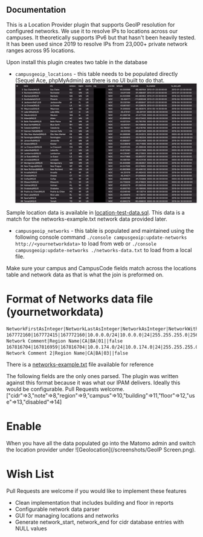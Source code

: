 ## Documentation

This is a Location Provider plugin that supports GeoIP resolution for configured networks. We use it to resolve IPs to locations across our campuses. It theoretically supports IPv6 but that hasn't been heavily tested. It has been used since 2019 to resolve IPs from 23,000+ private network ranges across 95 locations.

Upon install this plugin creates two table in the database 
* ```campusgeoip_locations``` - this table needs to be populated directly (Sequel Ace, phpMyAdmin) as there is no UI built to do that. ![Locations Table](/screenshots/locations.png)

Sample location data is available in [location-test-data.sql](./location-test-data.sql). This data is a match for the networks-example.txt network data provided later.

* ```campusgeoip_networks``` - this table is populated and maintained using the following console command  ```./console campusgeoip:update-networks http://<yournetworkdata>``` to load from web or ```./console campusgeoip:update-networks ./networks-data.txt``` to load from a local file.


Make sure your campus and CampusCode fields match across the locations table and network data as that is what the join is preformed on.

# Format of Networks data file (yournetworkdata)

```
NetworkFirstAsInteger|NetworkLastAsInteger|NetworkAsInteger|NetworkWithCIDR|NetworkAddress|NetworkCIDR|NetworkMask|NetworkHostCount|NetworkComment|Region|CampusCode|BuildingCode|FloorCode|Use|Disabled
167772160|167772415|167772160|10.0.0.0/24|10.0.0.0|24|255.255.255.0|256|My Network Comment|Region Name|CA|BA|01||false
167816704|167816959|167816704|10.0.174.0/24|10.0.174.0|24|255.255.255.0|256|My Network Comment 2|Region Name|CA|BA|03||false
```
There is a [networks-example.txt](./networks-example.txt) file available for reference

The following fields are the only ones parsed. The plugin was written against this format because it was what our IPAM delivers. Ideally this would be configurable. Pull Requests welcome.
["cidr"=>3,"note"=>8,"region"=>9,"campus"=>10,"building"=>11,"floor"=>12,"use"=>13,"disabled"=>14]

# Enable
When you have all the data populated go into the Matomo admin and switch the location provider under ![Geolocation](/screenshots/GeoIP Screen.png).

# Wish List
Pull Requests are welcome if you would like to implement these features
* Clean implementation that includes building and floor in reports
* Configurable network data parser
* GUI for managing locations and networks
* Generate network_start, network_end for cidr database entries with NULL values
